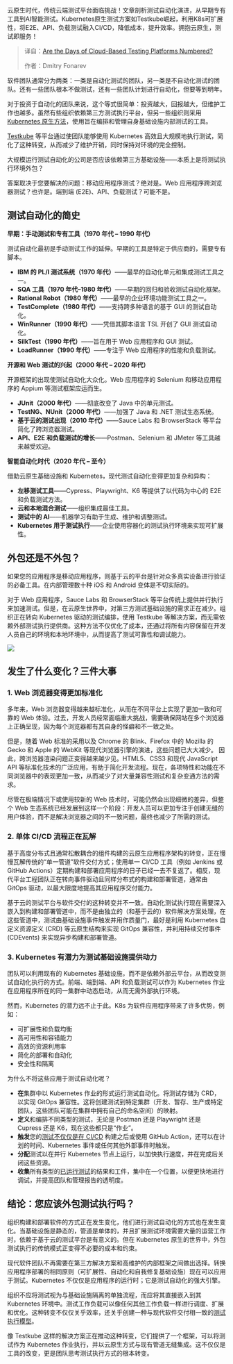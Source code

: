 
<!--
title: 基于云的测试平台的末日是否已经来临？
cover: https://cdn.thenewstack.io/media/2025/02/6fce6bb0-testing.png
summary: 云原生时代，传统云端测试平台面临挑战！文章剖析测试自动化演进，从早期专有工具到AI智能测试。Kubernetes原生测试方案如Testkube崛起，利用K8s可扩展性，将E2E、API、负载测试融入CI/CD，降低成本，提升效率。拥抱云原生，测试即服务！
-->

云原生时代，传统云端测试平台面临挑战！文章剖析测试自动化演进，从早期专有工具到AI智能测试。Kubernetes原生测试方案如Testkube崛起，利用K8s可扩展性，将E2E、API、负载测试融入CI/CD，降低成本，提升效率。拥抱云原生，测试即服务！

> 译自：[Are the Days of Cloud-Based Testing Platforms Numbered?](https://thenewstack.io/are-the-days-of-cloud-testing-platforms-numbered/)
> 
> 作者：Dmitry Fonarev

软件团队通常分为两类：一类是自动化测试的团队，另一类是不自动化测试的团队。还有一些团队根本不做测试，还有一些团队计划进行自动化，但要等到明年。

对于投资于自动化的团队来说，这个等式很简单：投资越大，回报越大，但维护工作也越多。虽然有些组织依赖第三方测试执行平台，但另一些组织则采用 [Kubernetes 原生方法](https://thenewstack.io/kubernetes/)，使用旨在编排和管理自身基础设施内部测试的工具。

[Testkube](https://testkube.io) 等平台通过使团队能够使用 Kubernetes 高效且大规模地执行测试，简化了这种转变，从而减少了维护开销，同时保持对环境的完全控制。

大规模运行测试自动化的公司是否应该依赖第三方基础设施——本质上是将测试执行环境外包？

答案取决于您要解决的问题：移动应用程序测试？绝对是。Web 应用程序跨浏览器测试？也许是。端到端 (E2E)、API、负载测试？可能不是。

## 测试自动化的简史

**早期：手动测试和专有工具（1970 年代 – 1990 年代）**

测试自动化最初是手动测试工作的延伸。早期的工具是特定于供应商的，需要专有脚本。

*   **IBM 的 PL/I 测试系统（1970 年代）**——最早的自动化单元和集成测试工具之一。
*   **SQA 工具（1970 年代–1980 年代）**——早期的回归和验收测试自动化框架。
*   **Rational Robot（1980 年代）**——最早的企业环境功能测试工具之一。
*   **TestComplete（1980 年代）**——支持跨多种语言的基于 GUI 的测试自动化。
*   **WinRunner（1990 年代）**——凭借其脚本语言 TSL 开创了 GUI 测试自动化。
*   **SilkTest（1990 年代）**——旨在用于 Web 应用程序和 GUI 测试。
*   **LoadRunner（1990 年代）**——专注于 Web 应用程序的性能和负载测试。

**开源和 Web 测试的兴起（2000 年代 – 2020 年代）**

开源框架的出现使测试自动化大众化。Web 应用程序的 Selenium 和移动应用程序的 Appium 等测试框架应运而生。

*   **JUnit（2000 年代）**——彻底改变了 Java 中的单元测试。
*   **TestNG、NUnit（2000 年代）**——加强了 Java 和 .NET 测试生态系统。
*   **基于云的测试出现（2010 年代）**——Sauce Labs 和 BrowserStack 等平台简化了跨浏览器测试。
*   **API、E2E 和负载测试的增长**——Postman、Selenium 和 JMeter 等工具越来越受欢迎。

**智能自动化时代（2020 年代 – 至今）**

借助云原生基础设施和 Kubernetes，现代测试自动化变得更加复杂和异构：

*   **左移测试工具**——Cypress、Playwright、K6 等提供了以代码为中心的 E2E 和负载测试方法。
*   **云和本地混合测试**——组织集成最佳工具。
*   **测试中的 AI**——机器学习有助于生成、维护和调整测试。
*   **Kubernetes 用于测试执行**——企业使用容器化的测试执行环境来实现可扩展性。

## 外包还是不外包？

如果您的应用程序是移动应用程序，则基于云的平台是针对众多真实设备进行验证的必备工具。在内部管理数十种 iOS 和 Android 变体是不切实际的。

对于 Web 应用程序，Sauce Labs 和 BrowserStack 等平台传统上提供并行执行来加速测试。但是，在云原生世界中，对第三方测试基础设施的需求正在减少。组织正在转向 Kubernetes 驱动的测试编排，使用 Testkube 等解决方案，而无需依赖外部测试执行提供商。这种方法不仅优化了成本，还通过将所有内容保留在开发人员自己的环境和本地环境中，从而提高了测试可靠性和调试能力。

![](https://cdn.thenewstack.io/media/2025/02/5adeecf4-image1a.png)

## 发生了什么变化？三件大事

### 1. Web 浏览器变得更加标准化

多年来，Web 浏览器变得越来越标准化，从而在不同平台上实现了更加一致和可靠的 Web 体验。过去，开发人员经常面临重大挑战，需要确保网站在多个浏览器上正确呈现，因为每个浏览器都有其自身的怪癖和不一致之处。

但是，随着 Web 标准的采用以及 Chrome 的 Blink、Firefox 中的 Mozilla 的 Gecko 和 Apple 的 WebKit 等现代浏览器引擎的演进，这些问题已大大减少。
因此，跨浏览器渲染问题正变得越来越少见。HTML5、CSS3 和现代 JavaScript API 等标准化技术的广泛应用，有助于简化开发流程。现在，各项特性和功能在不同浏览器中的表现更加一致，从而减少了对大量兼容性测试和复杂变通方法的需求。

尽管在极端情况下或使用较新的 Web 技术时，可能仍然会出现细微的差异，但整个 Web 生态系统已经发展到这样一个阶段：开发人员可以更加专注于创建无缝的用户体验，而不是解决浏览器之间的不一致问题，最终也减少了所需的测试。

### 2. 单体 CI/CD 流程正在瓦解

基于高度分布式且通常松散耦合的组件构建的云原生应用程序架构的转变，正在慢慢瓦解传统的“单一管道”软件交付方式；使用单一 CI/CD 工具（例如 Jenkins 或 GitHub Actions）定期构建和部署应用程序的日子已经一去不复返了。相反，现代平台工程团队正在转向事件驱动且同样分布式的构建和部署管道，通常由 GitOps 驱动，以最大限度地提高其应用程序交付能力。

基于云的测试平台与软件交付的这种转变并不一致。自动化测试执行现在需要深入嵌入到构建和部署管道中，而不是由独立的（和基于云的）软件解决方案处理，在这些管道中，测试由基础设施事件触发并用作质量门，最好是利用 Kubernetes 自定义资源定义 (CRD) 等云原生结构来实现 GitOps 兼容性，并利用持续交付事件 (CDEvents) 来实现异步构建和部署管道。

### 3. Kubernetes 有潜力为测试基础设施提供动力

团队可以利用现有的 Kubernetes 基础设施，而不是依赖外部云平台，从而改变测试自动化执行的方式。前端、端到端、API 和负载测试可以作为 Kubernetes 作业在应用程序所在的同一集群中动态启动，从而无需外部执行环境。

然而，Kubernetes 的潜力远不止于此。K8s 为软件应用程序带来了许多优势，例如：

- 可扩展性和负载均衡
- 高可用性和容错能力
- 高效的资源利用率
- 简化的部署和自动化
- 安全性和隔离

为什么不将这些应用于测试自动化呢？

- **在**集群中以 Kubernetes 作业的形式运行测试自动化。将测试存储为 CRD，以实现 GitOps 兼容性。这将创建测试到特定集群（开发、暂存、生产或特定团队，这些团队可能在集群中拥有自己的命名空间）的映射。
- **定义**和编排不同类型的测试，无论是 Postman 还是 Playwright 还是 Cupress 还是 K6，现在这些都只是“作业”。
- **触发**您的[测试不仅仅是在 CI/CD](https://thenewstack.io/qa-meets-platform-engineering-seamless-ci-cd-empowerment/) 构建之后或使用 GitHub Action，还可以在计划的时间、Kubernetes 事件或任何其他外部事件时触发。
- **分配**测试以在并行 Kubernetes 节点上运行，以加快执行速度，并在完成后关闭这些资源。
- **收集**所有类型的[已运行测试](https://thenewstack.io/stop-running-tests-with-your-ci-cd-tool/)的结果和工件，集中在一个位置，以便更快地进行调试，并提高团队和管理报告的透明度。

## 结论：您应该外包测试执行吗？

组织构建和部署软件的方式正在发生变化，他们进行测试自动化的方式也在发生变化。当基础设施是静态的，管道是单体的，并且扩展测试环境需要大量的运营工作时，依赖于基于云的测试平台是有意义的。但在 Kubernetes 原生的世界中，外包测试执行的传统模式正变得不必要的成本和约束。

现代软件团队不再需要在第三方解决方案和高维护的内部框架之间做出选择。转换应用程序部署的相同原则（可扩展性、自动化和自我修复基础设施）现在可以应用于测试。Kubernetes 不仅仅是应用程序的运行时；它是测试自动化的强大引擎。

组织不应将测试视为与基础设施隔离的单独流程，而应将其直接嵌入到其 Kubernetes 环境中。测试工作负载可以像任何其他工作负载一样进行调度、扩展和优化。这种转变不仅仅关乎效率，还关乎创建一种与现代软件交付相一致的[测试执行模型](https://thenewstack.io/a-5-step-framework-for-test-execution/)。

像 Testkube 这样的解决方案正在推动这种转变，它们提供了一个框架，可以将测试作为 Kubernetes 作业执行，并以云原生方式与现有管道无缝集成。这不仅仅是工具的改变，更是团队思考测试执行方式的根本转变。